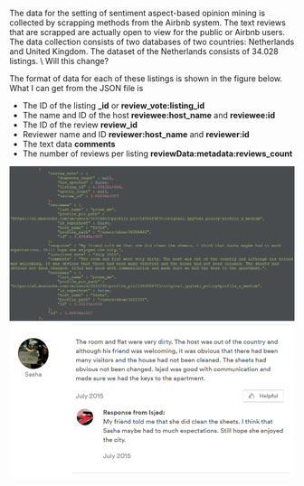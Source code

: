 The data for the setting of sentiment aspect-based opinion mining is collected by scrapping methods from the Airbnb system. The text reviews that are scrapped are actually open to view for the public or Airbnb users. The data collection consists of two databases of two countries: Netherlands and United Kingdom. The dataset of the Netherlands consists of 34.028 listings. \\ Will this change?

The format of data for each of these listings is shown in the figure below. What I can get from the JSON file is 
* The ID of the listing    **_id** or **review_vote:listing_id**
* The name and ID of the host    **reviewee:host_name** and **reviewee:id**
* The ID of the review    **review_id**
* Reviewer name and ID    **reviewer:host_name** and **reviewer:id**
* The text data    **comments**
* The number of reviews per listing **reviewData:metadata:reviews_count**

![](https://github.com/AntigoniKourou/Thesis/blob/master/logos/review_data_example.png)
![width=3cm]( https://github.com/AntigoniKourou/Thesis/blob/master/logos/actual_review.png)
